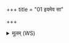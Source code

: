 +++
title = "01 इयमेव सा"

+++
<details><summary>मूलम् (WS)</summary>

इयमेव सा या प्रथमा व्यौच्छात्साप्स्वन्तश्चरति प्रविष्टा ।  
वधूर्जिगाय नवगज्जनित्री महान्तो अस्यां महिमानो अन्तः ॥ १ ॥
</details>